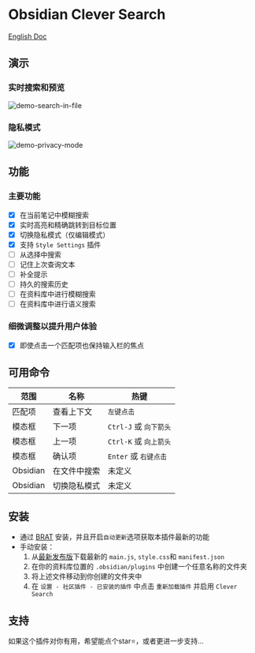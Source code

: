 # Obsidian Clever Search

[English Doc](README.md)

## 演示

### 实时搜索和预览

![demo-search-in-file](https://github.com/yan42685/obsidian-clever-search/assets/41834091/4d43077d-6d25-4a8e-b325-99f9cf6d7a9e)

### 隐私模式

![demo-privacy-mode](https://github.com/yan42685/obsidian-clever-search/assets/41834091/b2c7f412-c82f-44ae-9197-45a77632bd7a)

## 功能

### 主要功能

- [x] 在当前笔记中模糊搜索
- [x] 实时高亮和精确跳转到目标位置
- [x] 切换隐私模式（仅编辑模式）
- [x] 支持 `Style Settings` 插件
- [ ] 从选择中搜索
- [ ] 记住上次查询文本
- [ ] 补全提示
- [ ] 持久的搜索历史
- [ ] 在资料库中进行模糊搜索
- [ ] 在资料库中进行语义搜索

### 细微调整以提升用户体验

- [x] 即使点击一个匹配项也保持输入栏的焦点

## 可用命令

| 范围     | 名称                 | 热键                      |
| -------- | -------------------- | ------------------------- |
| 匹配项     | 查看上下文       | `左键点击`                |
| 模态框   | 下一项           | `Ctrl-J` 或 `向下箭头`    |
| 模态框   | 上一项           | `Ctrl-K` 或 `向上箭头`    |
| 模态框   | 确认项             | `Enter` 或 `右键点击`    |
| Obsidian | 在文件中搜索         | 未定义                    |
| Obsidian | 切换隐私模式         | 未定义                    |

## 安装

- 通过 [BRAT](https://github.com/TfTHacker/obsidian42-brat) 安装，并且开启`自动更新`选项获取本插件最新的功能
- 手动安装：
    1. 从[最新发布版](https://github.com/yan42685/obsidian-clever-search/releases)下载最新的 `main.js`, `style.css`和 `manifest.json`
    2. 在你的资料库位置的 `.obsidian/plugins` 中创建一个任意名称的文件夹
    3. 将上述文件移动到你创建的文件夹中
    4. 在 `设置 - 社区插件 - 已安装的插件` 中点击 `重新加载插件` 并启用 `Clever Search`

## 支持

如果这个插件对你有用，希望能点个star⭐，或者更进一步支持...
